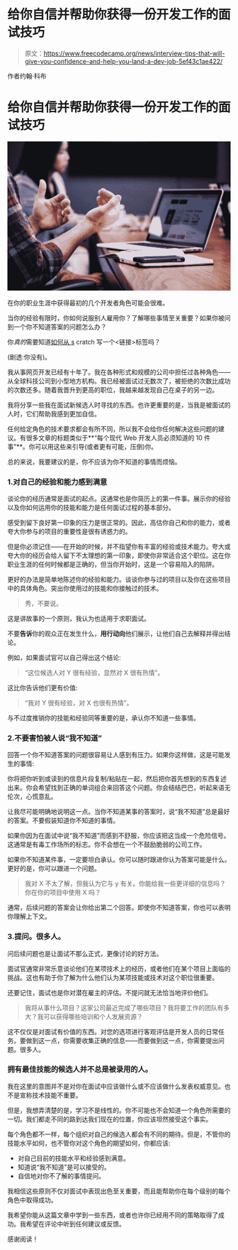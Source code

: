 # 给你自信并帮助你获得一份开发工作的面试技巧

> 原文：<https://www.freecodecamp.org/news/interview-tips-that-will-give-you-confidence-and-help-you-land-a-dev-job-5ef43c1ae422/>

作者约翰·科布

# 给你自信并帮助你获得一份开发工作的面试技巧

![DBgxaawDvxAUyq3elaX0Csukzh3dE8mikMNj](img/a4c32dd3415620b2e2e7b1719c210d43.png)

在你的职业生涯中获得最初的几个开发者角色可能会很难。

当你的经验有限时，你如何说服别人雇用你？了解哪些事情至关重要？如果你被问到一个你不知道答案的问题怎么办？

你*真的*需要知道[如何从 s](https://twitter.com/ppk/status/963850873003757569) cratch 写一个<链接>标签吗？

(剧透:你没有)。

我从事网页开发已经有十年了。我在各种形式和规模的公司中担任过各种角色——从全球科技公司到小型地方机构。我已经被面试过无数次了，被拒绝的次数比成功的次数还多。随着我晋升到更高的职位，我越来越发现自己在桌子的另一边。

我将分享一些我在面试新候选人时寻找的东西。也许更重要的是，当我是被面试的人时，它们帮助我感到更加自信。

任何给定角色的技术要求都会有所不同，所以我不会给你任何解决这些问题的建议。有很多文章的标题类似于**“每个现代 Web 开发人员必须知道的 10 件事”**。你可以用这些来引导(或者更有可能，压倒)你。

总的来说，我要建议的是，你不应该为你不知道的事情而烦恼。

### 1.对自己的经验和能力感到满意

谈论你的经历通常是面试的起点。这通常也是你简历上的第一件事。展示你的经验以及你如何运用你的技能和能力是任何面试过程的基本部分。

感受到留下良好第一印象的压力是很正常的。因此，高估你自己和你的能力，或者夸大你参与的项目的重要性是很有诱惑力的。

但是你必须记住——在开始的时候，并不指望你有丰富的经验或技术能力。夸大或夸大你的经历会给人留下不太理想的第一印象，即使你非常适合这个职位。这在你职业生涯的任何时候都是正确的，但当你开始时，这是一个容易陷入的陷阱。

更好的办法是简单地陈述你的经验和能力。谈谈你参与过的项目以及你在这些项目中的具体角色。突出你使用过的技能和你接触过的技术。

> 秀，不要说。

这是讲故事的一个原则，我认为也适用于求职面试。

不要**告诉**你的观众正在发生什么，**用行动向**他们展示，让他们自己去解释并得出结论。

例如，如果面试官可以自己得出这个结论:

> “这位候选人对 Y 很有经验，显然对 X 很有热情”。

这比你告诉他们更有价值:

> “我对 Y 很有经验，对 X 也很有热情”。

与不过度推销你的技能和经验同等重要的是，承认你不知道一些事情。

### 2.不要害怕被人说“我不知道”

回答一个你不知道答案的问题很容易让人感到有压力。如果你这样做，这是可能发生的事情:

你将把你听到或读到的信息片段复制/粘贴在一起，然后把你首先想到的东西复述出来。你会希望找到正确的单词组合来回答这个问题。你会结结巴巴，听起来语无伦次，心慌意乱。

让我尽可能明确地说明这一点。当你不知道某事的答案时，说“我不知道”总是最好的答案。不要假装知道你不知道的事情。

如果你因为在面试中说“我不知道”而感到不舒服，你应该把这当成一个危险信号。这通常是有毒工作场所的标志。你不会想在一个不鼓励脆弱的公司工作。

如果你不知道某件事，一定要坦白承认。你可以随时跟进你认为答案可能是什么。更好的是，你可以跟进一个问题。

> 我对 X 不太了解，但我认为它与 y 有关。你能给我一些更详细的信息吗？你在你的项目中使用 X 吗？

通常，后续问题的答案会让你给出第二个回答。即使你不知道答案，你也可以表明你理解上下文。

### 3.提问。很多人。

问后续问题也是让面试不那么正式，更像讨论的好方法。

面试官通常非常乐意谈论他们在某项技术上的经历，或者他们在某个项目上面临的挑战。这也有助于你了解为什么他们认为某项技能或技术对这个职位很重要。

还要记住，面试也是你对潜在雇主的评估。不提问就无法恰当地评价他们。

> 我将从事什么项目？这家公司最近完成了哪些项目？我将要工作的团队有多大？我可以获得哪些培训和个人发展资源？

这不仅仅是对面试有价值的东西。对您的选项进行客观评估是开发人员的日常任务。要做到这一点，你需要收集正确的信息——而要做到这一点，你需要提出问题。很多人。

### 拥有最佳技能的候选人并不总是被录用的人。

我在这里的意图并不是对你在面试中应该做什么或不应该做什么发表权威意见。也不是宣称技术技能不重要。

但是，我想弄清楚的是，学习不是线性的。你不可能也不会知道一个角色所需要的一切。我们都走不同的路到达我们现在的位置，你应该坦然接受这个事实。

每个角色都不一样，每个组织对自己的候选人都会有不同的期待。但是，不管你的技能水平如何，也不管你对这个角色的期望如何，你都应该:

*   对自己目前的技能水平和经验感到满意。
*   知道说“我不知道”是可以接受的。
*   自信地对你不了解的事情提问。

我相信这些原则不仅对面试中表现出色至关重要，而且能帮助你在每个级别的每个角色中取得成功。

我希望你能从这篇文章中学到一些东西，或者也许你已经用不同的策略取得了成功。我希望在评论中听到任何建议或反馈。

感谢阅读！